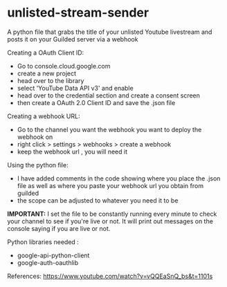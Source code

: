 # unlisted-stream-sender
A python file that grabs the title of your unlisted Youtube livestream and posts it on your Guilded server via a webhook 

Creating a OAuth Client ID:
  - Go to console.cloud.google.com
  - create a new project
  - head over to the library
  - select 'YouTube Data API v3' and enable
  - head over to the credential section and create a consent screen
  - then create a OAuth 2.0 Client ID and save the .json file


Creating a webhook URL:
  - Go to the channel you want the webhook you want to deploy the webhook on
  - right click > settings > webhooks > create a webhook 
  - keep the webhook url , you will need it

Using the python file:
  - I have added comments in the code showing where you place the .json file as well as where you paste your webhook url you obtain from guilded
  - the scope can be adjusted to whatever you need it to be

**IMPORTANT:** 
I set the file to be constantly running every minute to check your channel to see if you're live or not. It will print out messages on the console saying if you are live or not. 

Python libraries needed :
  - google-api-python-client
  - google-auth-oauthlib


References:
https://www.youtube.com/watch?v=vQQEaSnQ_bs&t=1101s
